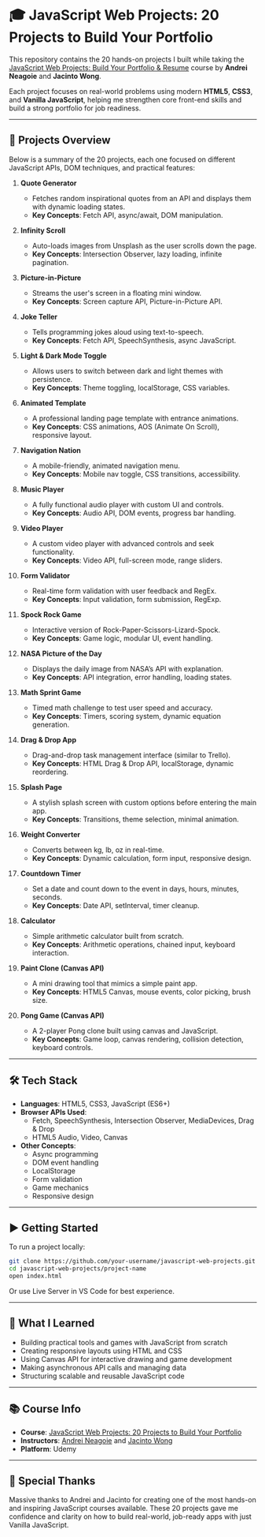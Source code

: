 # 🎓 JavaScript Web Projects: 20 Projects to Build Your Portfolio

This repository contains the 20 hands-on projects I built while taking the [JavaScript Web Projects: Build Your Portfolio & Resume](https://www.udemy.com/course/javascript-web-projects-to-build-your-portfolio-resume/?couponCode=KEEPLEARNING) course by **Andrei Neagoie** and **Jacinto Wong**.

Each project focuses on real-world problems using modern **HTML5**, **CSS3**, and **Vanilla JavaScript**, helping me strengthen core front-end skills and build a strong portfolio for job readiness.

---

## 🚀 Projects Overview

Below is a summary of the 20 projects, each one focused on different JavaScript APIs, DOM techniques, and practical features:

1. **Quote Generator**
   - Fetches random inspirational quotes from an API and displays them with dynamic loading states.
   - **Key Concepts**: Fetch API, async/await, DOM manipulation.

2. **Infinity Scroll**
   - Auto-loads images from Unsplash as the user scrolls down the page.
   - **Key Concepts**: Intersection Observer, lazy loading, infinite pagination.

3. **Picture-in-Picture**
   - Streams the user's screen in a floating mini window.
   - **Key Concepts**: Screen capture API, Picture-in-Picture API.

4. **Joke Teller**
   - Tells programming jokes aloud using text-to-speech.
   - **Key Concepts**: Fetch API, SpeechSynthesis, async JavaScript.

5. **Light & Dark Mode Toggle**
   - Allows users to switch between dark and light themes with persistence.
   - **Key Concepts**: Theme toggling, localStorage, CSS variables.

6. **Animated Template**
   - A professional landing page template with entrance animations.
   - **Key Concepts**: CSS animations, AOS (Animate On Scroll), responsive layout.

7. **Navigation Nation**
   - A mobile-friendly, animated navigation menu.
   - **Key Concepts**: Mobile nav toggle, CSS transitions, accessibility.

8. **Music Player**
   - A fully functional audio player with custom UI and controls.
   - **Key Concepts**: Audio API, DOM events, progress bar handling.

9. **Video Player**
   - A custom video player with advanced controls and seek functionality.
   - **Key Concepts**: Video API, full-screen mode, range sliders.

10. **Form Validator**
    - Real-time form validation with user feedback and RegEx.
    - **Key Concepts**: Input validation, form submission, RegExp.

11. **Spock Rock Game**
    - Interactive version of Rock-Paper-Scissors-Lizard-Spock.
    - **Key Concepts**: Game logic, modular UI, event handling.

12. **NASA Picture of the Day**
    - Displays the daily image from NASA’s API with explanation.
    - **Key Concepts**: API integration, error handling, loading states.

13. **Math Sprint Game**
    - Timed math challenge to test user speed and accuracy.
    - **Key Concepts**: Timers, scoring system, dynamic equation generation.

14. **Drag & Drop App**
    - Drag-and-drop task management interface (similar to Trello).
    - **Key Concepts**: HTML Drag & Drop API, localStorage, dynamic reordering.

15. **Splash Page**
    - A stylish splash screen with custom options before entering the main app.
    - **Key Concepts**: Transitions, theme selection, minimal animation.

16. **Weight Converter**
    - Converts between kg, lb, oz in real-time.
    - **Key Concepts**: Dynamic calculation, form input, responsive design.

17. **Countdown Timer**
    - Set a date and count down to the event in days, hours, minutes, seconds.
    - **Key Concepts**: Date API, setInterval, timer cleanup.

18. **Calculator**
    - Simple arithmetic calculator built from scratch.
    - **Key Concepts**: Arithmetic operations, chained input, keyboard interaction.

19. **Paint Clone (Canvas API)**
    - A mini drawing tool that mimics a simple paint app.
    - **Key Concepts**: HTML5 Canvas, mouse events, color picking, brush size.

20. **Pong Game (Canvas API)**
    - A 2-player Pong clone built using canvas and JavaScript.
    - **Key Concepts**: Game loop, canvas rendering, collision detection, keyboard controls.

---

## 🛠️ Tech Stack

- **Languages**: HTML5, CSS3, JavaScript (ES6+)
- **Browser APIs Used**:
  - Fetch, SpeechSynthesis, Intersection Observer, MediaDevices, Drag & Drop
  - HTML5 Audio, Video, Canvas
- **Other Concepts**:
  - Async programming
  - DOM event handling
  - LocalStorage
  - Form validation
  - Game mechanics
  - Responsive design

---

## ▶️ Getting Started

To run a project locally:

```bash
git clone https://github.com/your-username/javascript-web-projects.git
cd javascript-web-projects/project-name
open index.html
```

Or use Live Server in VS Code for best experience.

---

## 📘 What I Learned

- Building practical tools and games with JavaScript from scratch
- Creating responsive layouts using HTML and CSS
- Using Canvas API for interactive drawing and game development
- Making asynchronous API calls and managing data
- Structuring scalable and reusable JavaScript code

---

## 📚 Course Info

- **Course**: [JavaScript Web Projects: 20 Projects to Build Your Portfolio](https://www.udemy.com/course/javascript-web-projects-to-build-your-portfolio-resume/?couponCode=KEEPLEARNING)
- **Instructors**: [Andrei Neagoie](https://zerotomastery.io/) and [Jacinto Wong](https://twitter.com/jacinto_wong)
- **Platform**: Udemy

---

## 🙌 Special Thanks

Massive thanks to Andrei and Jacinto for creating one of the most hands-on and inspiring JavaScript courses available. These 20 projects gave me confidence and clarity on how to build real-world, job-ready apps with just Vanilla JavaScript.